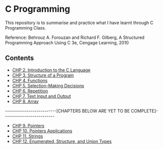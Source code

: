 # C Programming
This repository is to summarise and practice what I have learnt through C Programming Class.

Reference: Behrouz A. Forouzan and Richard F. Gilberg, A Structured Programming Approach Using C 3e, Cengage Learning, 2010

## Contents
* [CHP 2. Introduction to the C Language](https://github.com/mhnam/c_programming/blob/master/chp2.md)
* [CHP 3. Structure of a Program](https://github.com/mhnam/c_programming/blob/master/chp3.md)
* [CHP 4. Functions](https://github.com/mhnam/c_programming/blob/master/chp4.md)
* [CHP 5. Selection-Making Decisions](https://github.com/mhnam/c_programming/blob/master/chp5.md)
* [CHP 6. Repetition](https://github.com/mhnam/c_programming/blob/master/chp6.md)
* [CHP 7. Text Input and Output](https://github.com/mhnam/c_programming/blob/master/chp7.md)
* [CHP 8. Array](https://github.com/mhnam/c_programming/blob/master/chp8.md)

--------------------------[CHAPTERS BELOW ARE YET TO BE COMPLETE]--------------------------

* [CHP 9. Pointers](https://github.com/mhnam/c_programming/blob/master)
* [CHP 10. Pointers Applications](https://github.com/mhnam/c_programming/blob/master)
* [CHP 11. Strings](https://github.com/mhnam/c_programming/blob/master)
* [CHP 12. Enumerated, Structure, and Union Types](https://github.com/mhnam/c_programming/blob/master)
